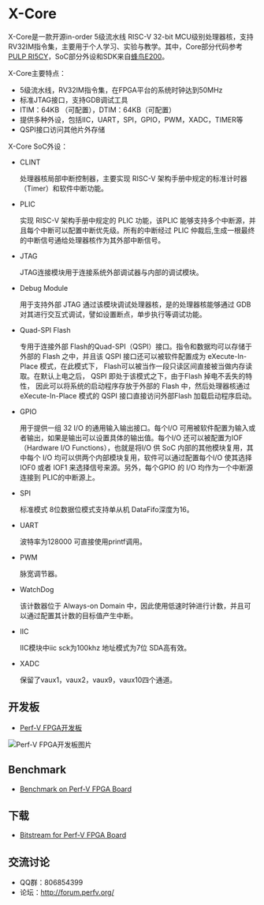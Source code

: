 # X-Core

X-Core是一款开源in-order 5级流水线 RISC-V 32-bit MCU级别处理器核，支持RV32IM指令集，主要用于个人学习、实验与教学。其中，Core部分代码参考[PULP RI5CY](https://github.com/pulp-platform/riscv)，SoC部分外设和SDK来自[蜂鸟E200](https://github.com/SI-RISCV/e200_opensource)。

X-Core主要特点：

- 5级流水线，RV32IM指令集，在FPGA平台的系统时钟达到50MHz
- 标准JTAG接口，支持GDB调试工具
- ITIM：64KB （可配置），DTIM：64KB（可配置）
- 提供多种外设，包括IIC，UART，SPI，GPIO，PWM，XADC，TIMER等
- QSPI接口访问其他片外存储

X-Core SoC外设：

- CLINT

  处理器核局部中断控制器，主要实现 RISC-V 架构手册中规定的标准计时器（Timer）和软件中断功能。

- PLIC

  实现 RISC-V 架构手册中规定的 PLIC 功能，该PLIC 能够支持多个中断源，并且每个中断可以配置中断优先级。所有的中断经过 PLIC 仲裁后,生成一根最终的中断信号通给处理器核作为其外部中断信号。

- JTAG

  JTAG连接模块用于连接系统外部调试器与内部的调试模块。

- Debug Module

  用于支持外部 JTAG 通过该模块调试处理器核，是的处理器核能够通过 GDB 对其进行交互式调试，譬如设置断点，单步执行等调试功能。

- Quad-SPI Flash

  专用于连接外部 Flash的Quad-SPI（QSPI）接口。指令和数据均可以存储于外部的 Flash 之中，并且该 QSPI 接口还可以被软件配置成为 eXecute-In-Place 模式，在此模式下， Flash可以被当作一段只读区间直接被当做内存读取。在默认上电之后， QSPI 即处于该模式之下，由于Flash 掉电不丢失的特性， 因此可以将系统的启动程序存放于外部的 Flash 中，然后处理器核通过 eXecute-In-Place 模式的 QSPI 接口直接访问外部Flash 加载启动程序启动。

- GPIO

  用于提供一组 32 I/O 的通用输入输出接口。每个I/O 可用被软件配置为输入或者输出，如果是输出可以设置具体的输出值。每个I/O 还可以被配置为IOF（Hardware I/O Functions），也就是将I/O 供 SoC 内部的其他模块复用，其中每个 I/O 均可以供两个内部模块复用，软件可以通过配置每个I/O 使其选择 IOF0 或者 IOF1 来选择信号来源。另外，每个GPIO 的 I/O 均作为一个中断源连接到 PLIC的中断源上。

- SPI

  标准模式 8位数据位模式支持单从机 DataFifo深度为16。

- UART

  波特率为128000 可直接使用printf调用。

- PWM

  脉宽调节器。

- WatchDog

  该计数器位于 Always-on Domain 中，因此使用低速时钟进行计数，并且可以通过配置其计数的目标值产生中断。

- IIC

  IIC模块中iic sck为100khz 地址模式为7位 SDA高有效。

- XADC

  保留了vaux1，vaux2，vaux9，vaux10四个通道。

## 开发板

* [Perf-V FPGA开发板](http://perfv.org/)

![Perf-V FPGA开发板图片](http://perfv.org/images/home/board_intro.png)

## Benchmark

* [Benchmark on Perf-V FPGA Board](https://github.com/PerfXLab/X-Core/wiki/Benchmark)

## 下载

* [Bitstream for Perf-V FPGA Board](https://github.com/PerfXLab/X-Core/wiki/Bitstream)

## 交流讨论

- QQ群：806854399
- 论坛：http://forum.perfv.org/

